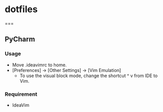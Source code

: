 # dotfiles
===

## PyCharm

### Usage
- Move .ideavimrc to home.
- [Preferences] -> [Other Settings] -> [Vim Emulation]
  - To use the visual block mode, change the shortcut ^ v from IDE to Vim.

### Requirement
- IdeaVim
